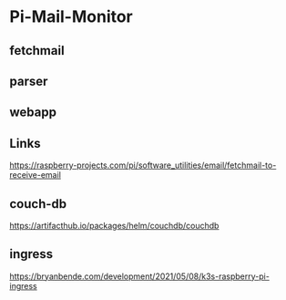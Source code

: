 # Pi-Mail-Monitor

## fetchmail

## parser

## webapp

## Links
https://raspberry-projects.com/pi/software_utilities/email/fetchmail-to-receive-email

## couch-db
https://artifacthub.io/packages/helm/couchdb/couchdb

## ingress
https://bryanbende.com/development/2021/05/08/k3s-raspberry-pi-ingress